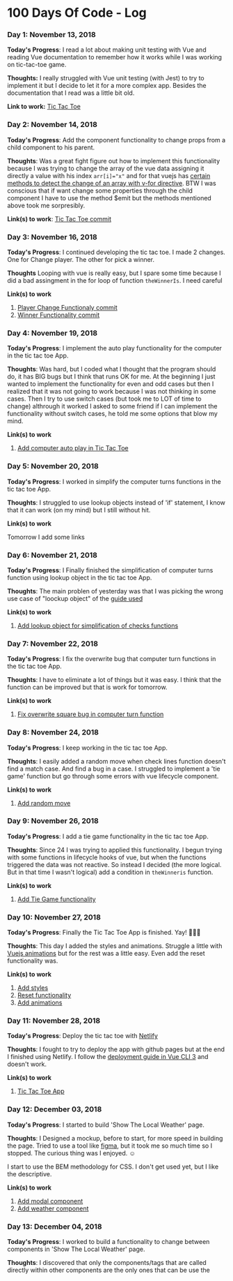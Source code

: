 # 100 Days Of Code - Log

### Day 1: November 13, 2018

**Today's Progress**: I read a lot about making unit testing with Vue and reading Vue documentation to remember how it works while I was working on tic-tac-toe game.

**Thoughts:** I really struggled with Vue unit testing (with Jest) to try to implement it but I decide to let it for a more complex app. Besides the documentation that I read was a little bit old.

**Link to work:** [Tic Tac Toe](https://github.com/100DaysOfVue/tic-tac-toe/commit/5da4662a18a405a543d044eee565ddcc4476a3b8)

### Day 2: November 14, 2018

**Today's Progress**: Add the component functionality to change props from a child component to his parent.

**Thoughts**: Was a great fight figure out how to implement this functionality because I was trying to change the array of the vue data assigning it directly a value with his index `arr[i]="x"` and for that vuejs has [certain methods to detect the change of an array with v-for directive](https://vuejs.org/v2/guide/list.html#Array-Change-Detection). BTW I was conscious that if want change some properties through the child component I have to use the method $emit but the methods mentioned above took me sorpresibly.

**Link(s) to work**: [Tic Tac Toe commit](https://github.com/100DaysOfVue/tic-tac-toe/commit/504ba6a6741767040da1a05aed4ca13faf298472)


### Day 3: November 16, 2018

**Today's Progress**: I continued developing the tic tac toe. I made 2 changes. One for Change player. The other for pick a winner.

**Thoughts** Looping with vue is really easy, but I spare some time because I did a bad assingment in the for loop of function `theWinnerIs`. I need careful

**Link(s) to work**
1. [Player Change Functionaly commit](https://github.com/100DaysOfVue/tic-tac-toe/commit/af9de92b62a98ae830b369fd9ccd5396a0862fdc)
2. [Winner Functionality commit](https://github.com/100DaysOfVue/tic-tac-toe/commit/d2c7cae003caa99beed1b8d2ea25eebd4193d4b3)

### Day 4: November 19, 2018

**Today's Progress**: I implement the auto play functionality for the computer in the tic tac toe App.

**Thoughts**: Was hard, but I coded what I thought that the program should do, it has BIG bugs but I think that runs OK for me. At the beginning I just wanted to implement the functionality for even and odd cases but then I realized that it was not going to work because I was not thinking in some cases. Then I try to use switch cases (but took me to LOT of time to change) althrough it worked I asked to some friend if I can implement the functionality without switch cases, he told me some options that blow my mind.  

**Link(s) to work**
1. [Add computer auto play in Tic Tac Toe](https://github.com/100DaysOfVue/tic-tac-toe/commit/f49624048343f9f8919fa0a945404f0f983b1ba4)

### Day 5: November 20, 2018

**Today's Progress**: I worked in simplify the computer turns functions in the tic tac toe App.

**Thoughts**: I struggled to use lookup objects instead of 'if' statement, I know that it can work (on my mind) but I still without hit. 

**Link(s) to work**

Tomorrow I add some links

### Day 6: November 21, 2018

**Today's Progress**: I Finally finished the simplification of computer turns function using lookup object in the tic tac toe App.

**Thoughts**: The main problen of yesterday was that I was picking the wrong use case of "loockup object" of the [guide used](https://www.codereadability.com/replacing-if-statements-with-object-lookups/)

**Link(s) to work**

1. [Add lookup object for simplification of checks functions](https://github.com/100DaysOfVue/tic-tac-toe/commit/aecbb02040d058b898d85444aeda78d9594464f0)

### Day 7: November 22, 2018

**Today's Progress**: I fix the overwrite bug that computer turn functions in the tic tac toe App.

**Thoughts**: I have to eliminate a lot of things but it was easy. I think that the function can be improved but that is work for tomorrow.

**Link(s) to work**

1. [Fix overwrite square bug in computer turn function](https://github.com/100DaysOfVue/tic-tac-toe/commit/22635b36d05a0c19d3a16bc0b904492c9bef8e03)

### Day 8: November 24, 2018

**Today's Progress**: I keep working in the tic tac toe App.

**Thoughts**: I easily added a random move when check lines function doesn't find a match case. And find a bug in a case. I struggled to implement a 'tie game' function but go through some errors with vue lifecycle component.

**Link(s) to work**

1. [Add random move](https://github.com/100DaysOfVue/tic-tac-toe/commit/cab6717363e1c6a0b69c4c8384d85d8b2305fb1d)

### Day 9: November 26, 2018

**Today's Progress**: I add a tie game functionality in the tic tac toe App.

**Thoughts**: Since 24 I was trying to applied this functionality. I begun trying with some functions in lifecycle hooks of vue, but when the functions triggered the data was not reactive. So instead I decided (the more logical. But in that time I wasn't logical) add a condition in `theWinneris` function.

**Link(s) to work**

1. [Add Tie Game functionality](https://github.com/100DaysOfVue/tic-tac-toe/commit/1c7707be22bb4f32ba790e68471cf412f979a2f5)

### Day 10: November 27, 2018

**Today's Progress**: Finally the Tic Tac Toe App is finished. Yay! :tada::tada::tada:

**Thoughts**: This day I added the styles and animations. Struggle a little with [Vuejs animations](https://vuejs.org/v2/guide/transitions.html) but for the rest was a little easy. Even add the reset functionality was.

**Link(s) to work**

1. [Add styles](https://github.com/100DaysOfVue/tic-tac-toe/commit/8ce442391ee68267d23e6f44e2dbb83384e3b966)
2. [Reset functionality](https://github.com/100DaysOfVue/tic-tac-toe/commit/4a23aad00ed24ece4dba08ff5cdaad1825b3c2ae)
3. [Add animations](https://github.com/100DaysOfVue/tic-tac-toe/commit/69407bfedf7bd1e904d8b92f4182735b822f0583)

### Day 11: November 28, 2018

**Today's Progress**: Deploy the tic tac toe with [Netlify](https://www.netlify.com/)

**Thoughts**: I fought to try to deploy the app with github pages but at the end I finished using Netlify. I follow the [deployment guide in Vue CLI 3](https://cli.vuejs.org/guide/deployment.html#github-pages) and doesn't work.

**Link(s) to work**

1. [Tic Tac Toe App](100daysofcode-tic-tac-toe.netlify.com)

### Day 12: December 03, 2018

**Today's Progress**: I started to build 'Show The Local Weather' page.

**Thoughts**: I Designed a mockup, before to start, for more speed in building the page. Tried to use a tool like [figma](https://figma.com), but it took me so much time so I stopped. The curious thing was I enjoyed. :relaxed:

I start to use the BEM methodology for CSS. I don't get used yet, but I like the descriptive.

**Link(s) to work**

1. [Add modal component](https://github.com/100DaysOfVue/show-local-weather/commit/650d44bf2f00f4ea7c0cc2230e22071b637707fb)
2. [Add weather component](https://github.com/100DaysOfVue/show-local-weather/commit/edfa26a9c6ed0f9e10ecd63902af54462ae2daa0)

### Day 13: December 04, 2018

**Today's Progress**: I worked to build a functionality to change between components in 'Show The Local Weather' page.

**Thoughts**: I discovered that only the components/tags that are called directly within other components are the only ones that can be use the <style scoped> in the template.

**Link(s) to work**

1. [Add search component](https://github.com/100DaysOfVue/show-local-weather/commit/c19577d9333039ecdcfe89f27659ea843c39ed1d)
2. [Add functionality to change between components](https://github.com/100DaysOfVue/show-local-weather/commit/d4e934ee8849b14a6fbcf4c254173383c06c6ed2)

### Day 14: December 05, 2018

**Today's Progress**: I try to use the [Open Weather Map API](https://Openweathermap.org) in 'Show The Local Weather' page but I couldn't.

**Thoughts**: I think that can be a problem with the headers in the fetch method. Even if is a response 200 it throw the error `TypeError: 'caller', 'callee', and 'arguments' properties may not be accessed on strict mode functions or the arguments objects for calls to them at Function.remote` And I don't know what that means.

### Day 15: December 07, 2018

**Today's Progress**: Finally I could make a [Open Weather Map API](https://Openweathermap.org) API call in 'Show The Local Weather' page.

**Thoughts**: I could not make the call before because I was using an incorrect API endpoint.

I was using a filter method to show the API temperature in degrees Celsius or Fahrenheit depending on another property, but I realized that the filter methods do not link the vue instance, it just takes the value to change

**Link(s) to work**

1. [Add API call](https://github.com/100DaysOfVue/show-local-weather/commit/57a7d26e9db74086488cdf3cd2033ceedabe3cb9)
2. [Add weather props to weather component](https://github.com/100DaysOfVue/show-local-weather/commit/c98c85582500b9006488be26db53057c952a467b)

### Day 16: December 08, 2018

**Today's Progress**: I completed all the API calls (through coordinates and by city name) in Local Weather Page. I also did some refactorization for simplicity.

**Thoughts**: For the API call by city name I had to do a refactorization of components that allow me to pass me the data more efficiently. 

**Link(s) to work**

1. [API call by city in search component](https://github.com/100DaysOfVue/show-local-weather/commit/f2c4e39098ff2fa94c1877ce7f97c965913ea0dc)
2. [Delete modal component](https://github.com/100DaysOfVue/show-local-weather/commit/14a8f523646842dfd45ea1bf6a12f3cb14fdf339)
3. [Add search weather by city name in App component](https://github.com/100DaysOfVue/show-local-weather/commit/b0b05aab38a2dc5c8a426862297d031b36e87be7)

### Day 17: December 09, 2018

**Today's Progress**: I did some changes to the styles of search component. And work in the design of some icons for local weather app.

**Thoughts**: Today I realised that for a feature in search functions I need to do some backend, so I decided to implement later with GraphQL.

**Link(s) to work**

1. [Change the styles of search component](https://github.com/100DaysOfVue/show-local-weather/commit/1a30b57079175f77e0cfae8ac16dfd5cf8275c17)

### Day 18-19: December 10-11, 2018

**Today's Progress**: Work all two days creating the svg icons for the local weather app.

**Thoughts**: I was a real challenge to create that. First of all, I did not know how to use a design program, I try gravit design and vectr (Inkscape to but I felt a little overwhelmed due it interface). Mainly I used gravit design until get used to how that kind of programs work, then I changed to vectr because I liked more.

Second. When I exported the design was a real problem because I did not know much about svg. So I be forced to learn more about it.

I learned that in paths of svg tags can be defined inside a tag call "*defs*" but, to be shown,  it needs to be used with a tag call "*use*".

Also the paths can be grouped in "*g*" tags for apply styles to all "*paths*" elements inside the group.

### Day 20: December 14, 2018

**Today's Progress**: I Finally added the svg assets to the weather app and use dynamic url import in local weather app.

**Thoughts**: After add the lookup object for the url svg icons I wanted to use it dynamically, without use conditionals like:

```
<img src="icon1" v-if="weatherIcon == icon1" />
< img src="icon2" v-else-if="weatherIcon == icon2" />
...
```

I want to use some like: `<img :src="iconX" />` and add the url through the lookup object but reading in some issue in vuejs github  I can use ```require(`~assets/${iconX}.svg`)``` in a function or computed propertie and used in the src attribute as `<img :src="svgPath(iconX)" />` and it worked :tada:

**Link(s) to work**

1. [Add dynamic import of icons](https://github.com/100DaysOfVue/show-local-weather/commit/a00b902b2fc9ca12c63c5a7b6c420d7df00bfa75)
2. [Add lookup objects cases](https://github.com/100DaysOfVue/show-local-weather/commit/b63dd3f0547d660a6ff49d88797412343f794aab)

### Day 21: December 15, 2018

**Today's Progress**: I add svg icons components for better animation in local weather app.

**Thoughts**: I go through all knowledge acquired about svg (defs, groups, use) to open every single svg elements and turn it into a vue component. Was painful but I enjoyed it.


**Link(s) to work**

1. [Add icons components](https://github.com/100DaysOfVue/show-local-weather/commit/d3d9a0e4cf087522626d6df277a204602a8f5490)

### Day 22: December 17, 2018

**Today's Progress**: Add the dynamic import of svg components also implement the svg animation in local weather app.

**Thoughts**: I used the [Dynamic Components](https://vuejs.org/v2/guide/components.html#Dynamic-Components) feature of vue.js. The problem with that feature is that I had to import and register all the components before using it and I just want to import just one component.

Doing some research I find an [interesting article](https://medium.com/scrumpy/dynamic-component-templates-with-vue-js-d9236ab183bb) that solved my problem using the [dynamic import from webpack](https://medium.com/front-end-weekly/webpack-and-dynamic-imports-doing-it-right-72549ff49234) (with import('url') function).

For svg animation, I used the fill, opacity to animate the icons. For backgrounds with linear gradient I used the tag "animate" of svg. To guide me and understand how animate linear gradients in svg I used this [article](https://designmodo.com/animate-svg-gradients/).

**Link(s) to work**

1. [Add dynamic import of icon component](https://github.com/100DaysOfVue/show-local-weather/commit/9d04ed16273363eb88b996ad8d0c722d4dd0b9eb)
2. [Add full svg animation to icon components](https://github.com/100DaysOfVue/show-local-weather/commit/25b8d53535e9a89756c56b0e55df03df7dd20298)

### Day 23: January 03, 2019

**Today's Progress**: Add styles to weather in local weather app.

**Thoughts**: I only did CSS today. Although it was simple, I struggled a bit to decide if I was using the flexbox or grid system. I learn to use the sup tag and read others that call my attention. 

**Link(s) to work**

1. [Add styles to weather results](https://github.com/100DaysOfVue/show-local-weather/commit/17dd1d158ca249fa72a6f1f761eed773b0dfda71)

### Day 24: January 04, 2019

**Today's Progress**: Add animations to weather results in local weather app.

**Thoughts**: I worked with animations vue using [transition tag](https://vuejs.org/v2/guide/transitions.html). I struggled a bit to use it with 2 main tags because I need to use the [transition mode](https://vuejs.org/v2/guide/transitions.html#Transitioning-Between-Components) transition between components Also, I discovered that for nest animations (for example, a div that has some animation to render it but inside it has elements that need animation) I need to use a transition group tag (which I have not done yet) or just use the CSS animation.

I also created a data reset feature for proper animation when a search is performed.

**Link(s) to work**

1. [Add animation to weather results](https://github.com/100DaysOfVue/show-local-weather/commit/a0316337043625836938fe83c61d697723379262)
2. [Add reset data into search by city name function](https://github.com/100DaysOfVue/show-local-weather/commit/0e55017eda4e9747fef7f658e9ba109b89e3da3b)

### Day 25: January 06, 2019

**Today's Progress**: Add css variables in local weather app.

**Thoughts**: For an easy way to implement responsive design I applied css variable. At the beginning I don't know where to put the :root rules in CSS code, but doing some research I found it.

**Link(s) to work**

1. [Add css variables](https://github.com/100DaysOfVue/show-local-weather/commit/6b9625746c4638369cd605cdc9284fc419aef388)

### Day 26: January 07, 2019

**Today's Progress**: Add media queries properties in local weather app.

**Thoughts**: I fought for the breakpoints I needed to use. There are many media breakpoints on the web, but the ones I found do not work on my page, so I decided to reduce the screen and observe the changes that occurred and decide which breakpoints I would use.

**Link(s) to work**

1. [Add media queries](https://github.com/100DaysOfVue/show-local-weather/commit/55dce84371f32398745d08fbf798bdb6b93329c9)

### Day 27: January 08, 2019

**Today's Progress**: Add error management funcionality on API call in local weather app.

**Thoughts**: I really fought to implement this functionality. Searching in vue cookbook section's [using axes to consume apis](https://vuejs.org/v2/cookbook/using-axios-to-consume-apis.html) I found a way to implement error management. My problem was that I was not using axios (I was using fetch), so I took the main idea of that publication and used it to implement it my way.

**Link(s) to work**

1. [Add error management to function search weather by name](https://github.com/100DaysOfVue/show-local-weather/commit/08adb98b1883343ce74d997a59b63ab373b27f77)
2. [Fix transitions durations in weather component](https://github.com/100DaysOfVue/show-local-weather/commit/861fd4ae66c3e3a2214545fd83fb43b8e4b925da)
3. [Add error messages](https://github.com/100DaysOfVue/show-local-weather/commit/e23e39e038ebcb0a68de3836e02612129fcfdf18)

### Day 28: January 09, 2019

**Today's Progress**: Add footer components to local weather app.

**Thoughts**: This component was very easy to implement, because this is just for information. The only that I fought was to match the right height that the component needed, but with css variables wasn't so hard.

**Link(s) to work**

1. [Add footer comp](https://github.com/100DaysOfVue/show-local-weather/commit/b7564e88a6bd01e5dcffd64d048f52cdefb1c87d)
2. [Add footer styles](https://github.com/100DaysOfVue/show-local-weather/commit/b7564e88a6bd01e5dcffd64d048f52cdefb1c87d)

### Day 29: January 10, 2019

**Today's Progress**: Add mist icons component to local weather app.

**Thoughts**: This was something that I was forecasting a little, But in order to stop it I just add the icon without any animation.

**Link(s) to work**

1. [Add mist comp](https://github.com/100DaysOfVue/show-local-weather/commit/28c4c1f6a678e74176741c3e5c1ef1758897bf5c)
2. [Add mist icon case](https://github.com/100DaysOfVue/show-local-weather/commit/52ff886cff473474044c42f6cdbbb95641aa6f9d)

### Day 30: January 11, 2019

**Today's Progress**: Add font-family and color to local weather app.

**Thoughts**: font-family and color always are my most difficult part. For font-family I follow this [spanish article](https://platzi.com/blog/tipografia/) and for color I used [Coolors App](https://coolors.co/) and [this article](https://platzi.com/blog/color-en-interfaces/).

**Link(s) to work**

1. [Add colors](https://github.com/100DaysOfVue/show-local-weather/commit/34723ccbfe7ba1606023fe30c2cd687ed59cd76c)
2. [Add fonts](https://github.com/100DaysOfVue/show-local-weather/commit/632d5b0a56e0f28a519b82aa2193ae555f6359b6)

### Day 31: January 12, 2019

**Today's Progress**: Fix all bugs to deploy local weather app.

**Thoughts**: Today was the day to fix everything to deploy the application. The most difficult thing was to fix the css properties of the search component so that they work correctly in both chrome and mozilla.

For fix that I have to reset the default propertie that navegator apply, for that I have to do some research and find a [reset styles article](http://meyerweb.com/eric/thoughts/2007/05/01/reset-reloaded/) that I just apply to `form, button and input`.

**Link(s) to work**

1. [Fix search responsive properties](https://github.com/100DaysOfVue/show-local-weather/commit/ad5736f52efa8133a8a88253d10c5738376ff7c9)
2. [Fix mobile footer properties](https://github.com/100DaysOfVue/show-local-weather/commit/ecaaeeffe04678d75cdace3e532612223b675d9a)
3. [Fix icon animations](https://github.com/100DaysOfVue/show-local-weather/commit/109137663aca5c4fc21ea41ed8cd9bb4b138bdf4)

### Day 32: January 14, 2019

**Today's Progress**: Deploy local weather app with netlify. :tada::tada::tada:

**Thoughts**: Was a real pain try to deploy to github pages (well, my error was really stupid :sweat_smile:). Following the [vue cli deployment section](https://cli.vuejs.org/guide/deployment.html#github-pages) where says that I have to create a `vue.config.js` file and edit the `publicPath` but the problem is that `publicPath` option going to use in future vue-cli version (v3.3 exactly) but my own was in 3.0 and I need to edit `baseUrl` instead.

Moreover, when I finish to understand that, the another problem was pick the right github url. This problem I will try to solve it in the next project.

**Link(s) to work**

1. [show local weather app](https://https://100daysofcode-tic-tac-toe.netlify.com)

### Day 33: January 23, 2019

**Today's Progress**: Design the interface and refactor default components of [random quote machine](https://github.com/100DaysOfVue/random-quote-machine)

**Thoughts**: I went through the design process using [figma](https://www.figma.com) and took out two possible approach. I'm still deciding which one to use. Also a did a little of refactorization of the default components provided by vue-cli

**Link(s) to work**

1. [Delete default styles](https://github.com/100DaysOfVue/random-quote-machine/commit/53de88853c649af8afe2adc1f30d14998003d98d)
2. [Delete default components](https://github.com/100DaysOfVue/random-quote-machine/commit/b30926d5951f443919a5c7c2ea03830ff0c6ed37)
